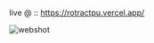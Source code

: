 live @ :: https://rotractpu.vercel.app/

![webshot](https://github.com/nabinkdl/Rtr-web/assets/105159506/ee3a1159-a930-4f14-8158-8396f7541802)
